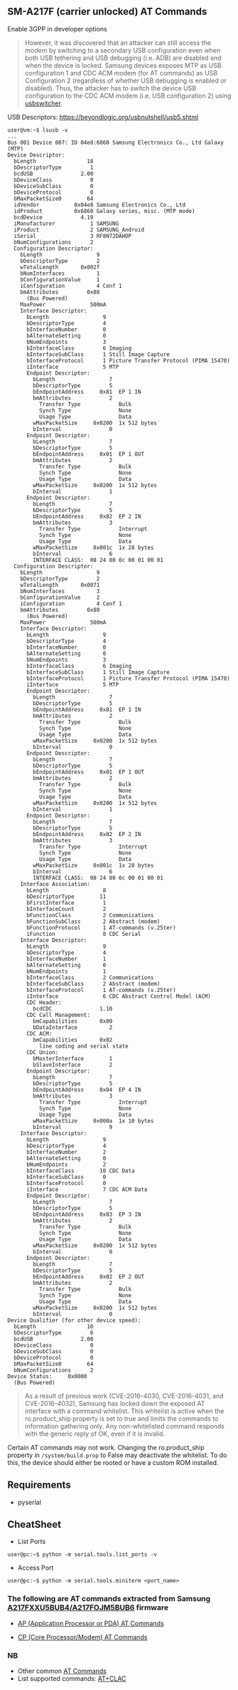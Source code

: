 ## SM-A217F (carrier unlocked) AT Commands
Enable 3GPP in developer options

> However, it was discovered that an attacker can still access the modem by switching to a secondary USB configuration even when both USB tethering and USB debugging (i.e. ADB) are disabled and when the device is locked. Samsung devices exposes MTP as USB configuration 1 and CDC ACM modem (for AT commands) as USB Configuration 2 (regardless of whether USB debugging is enabled or disabled). Thus, the attacker has to switch the device USB configuration to the CDC ACM modem (i.e. USB configuration 2) using [usbswitcher](usbswitcher/).

USB Descriptors: https://beyondlogic.org/usbnutshell/usb5.shtml
```console
user@vm:~$ lsusb -v
...
Bus 001 Device 007: ID 04e8:6860 Samsung Electronics Co., Ltd Galaxy (MTP)
Device Descriptor:
  bLength                18
  bDescriptorType         1
  bcdUSB               2.00
  bDeviceClass            0 
  bDeviceSubClass         0 
  bDeviceProtocol         0 
  bMaxPacketSize0        64
  idVendor           0x04e8 Samsung Electronics Co., Ltd
  idProduct          0x6860 Galaxy series, misc. (MTP mode)
  bcdDevice            4.19
  iManufacturer           1 SAMSUNG
  iProduct                2 SAMSUNG_Android
  iSerial                 3 RF8N72DAHDP
  bNumConfigurations      2
  Configuration Descriptor:
    bLength                 9
    bDescriptorType         2
    wTotalLength       0x002f
    bNumInterfaces          1
    bConfigurationValue     1
    iConfiguration          4 Conf 1
    bmAttributes         0x80
      (Bus Powered)
    MaxPower              500mA
    Interface Descriptor:
      bLength                 9
      bDescriptorType         4
      bInterfaceNumber        0
      bAlternateSetting       0
      bNumEndpoints           3
      bInterfaceClass         6 Imaging
      bInterfaceSubClass      1 Still Image Capture
      bInterfaceProtocol      1 Picture Transfer Protocol (PIMA 15470)
      iInterface              5 MTP
      Endpoint Descriptor:
        bLength                 7
        bDescriptorType         5
        bEndpointAddress     0x81  EP 1 IN
        bmAttributes            2
          Transfer Type            Bulk
          Synch Type               None
          Usage Type               Data
        wMaxPacketSize     0x0200  1x 512 bytes
        bInterval               0
      Endpoint Descriptor:
        bLength                 7
        bDescriptorType         5
        bEndpointAddress     0x01  EP 1 OUT
        bmAttributes            2
          Transfer Type            Bulk
          Synch Type               None
          Usage Type               Data
        wMaxPacketSize     0x0200  1x 512 bytes
        bInterval               1
      Endpoint Descriptor:
        bLength                 7
        bDescriptorType         5
        bEndpointAddress     0x82  EP 2 IN
        bmAttributes            3
          Transfer Type            Interrupt
          Synch Type               None
          Usage Type               Data
        wMaxPacketSize     0x001c  1x 28 bytes
        bInterval               6
        INTERFACE CLASS:  08 24 80 0c 00 01 00 01
  Configuration Descriptor:
    bLength                 9
    bDescriptorType         2
    wTotalLength       0x0071
    bNumInterfaces          3
    bConfigurationValue     2
    iConfiguration          4 Conf 1
    bmAttributes         0x80
      (Bus Powered)
    MaxPower              500mA
    Interface Descriptor:
      bLength                 9
      bDescriptorType         4
      bInterfaceNumber        0
      bAlternateSetting       0
      bNumEndpoints           3
      bInterfaceClass         6 Imaging
      bInterfaceSubClass      1 Still Image Capture
      bInterfaceProtocol      1 Picture Transfer Protocol (PIMA 15470)
      iInterface              5 MTP
      Endpoint Descriptor:
        bLength                 7
        bDescriptorType         5
        bEndpointAddress     0x81  EP 1 IN
        bmAttributes            2
          Transfer Type            Bulk
          Synch Type               None
          Usage Type               Data
        wMaxPacketSize     0x0200  1x 512 bytes
        bInterval               0
      Endpoint Descriptor:
        bLength                 7
        bDescriptorType         5
        bEndpointAddress     0x01  EP 1 OUT
        bmAttributes            2
          Transfer Type            Bulk
          Synch Type               None
          Usage Type               Data
        wMaxPacketSize     0x0200  1x 512 bytes
        bInterval               1
      Endpoint Descriptor:
        bLength                 7
        bDescriptorType         5
        bEndpointAddress     0x82  EP 2 IN
        bmAttributes            3
          Transfer Type            Interrupt
          Synch Type               None
          Usage Type               Data
        wMaxPacketSize     0x001c  1x 28 bytes
        bInterval               6
        INTERFACE CLASS:  08 24 80 0c 00 01 00 01
    Interface Association:
      bLength                 8
      bDescriptorType        11
      bFirstInterface         1
      bInterfaceCount         2
      bFunctionClass          2 Communications
      bFunctionSubClass       2 Abstract (modem)
      bFunctionProtocol       1 AT-commands (v.25ter)
      iFunction               8 CDC Serial
    Interface Descriptor:
      bLength                 9
      bDescriptorType         4
      bInterfaceNumber        1
      bAlternateSetting       0
      bNumEndpoints           1
      bInterfaceClass         2 Communications
      bInterfaceSubClass      2 Abstract (modem)
      bInterfaceProtocol      1 AT-commands (v.25ter)
      iInterface              6 CDC Abstract Control Model (ACM)
      CDC Header:
        bcdCDC               1.10
      CDC Call Management:
        bmCapabilities       0x00
        bDataInterface          2
      CDC ACM:
        bmCapabilities       0x02
          line coding and serial state
      CDC Union:
        bMasterInterface        1
        bSlaveInterface         2 
      Endpoint Descriptor:
        bLength                 7
        bDescriptorType         5
        bEndpointAddress     0x84  EP 4 IN
        bmAttributes            3
          Transfer Type            Interrupt
          Synch Type               None
          Usage Type               Data
        wMaxPacketSize     0x000a  1x 10 bytes
        bInterval               9
    Interface Descriptor:
      bLength                 9
      bDescriptorType         4
      bInterfaceNumber        2
      bAlternateSetting       0
      bNumEndpoints           2
      bInterfaceClass        10 CDC Data
      bInterfaceSubClass      0 
      bInterfaceProtocol      0 
      iInterface              7 CDC ACM Data
      Endpoint Descriptor:
        bLength                 7
        bDescriptorType         5
        bEndpointAddress     0x83  EP 3 IN
        bmAttributes            2
          Transfer Type            Bulk
          Synch Type               None
          Usage Type               Data
        wMaxPacketSize     0x0200  1x 512 bytes
        bInterval               0
      Endpoint Descriptor:
        bLength                 7
        bDescriptorType         5
        bEndpointAddress     0x02  EP 2 OUT
        bmAttributes            2
          Transfer Type            Bulk
          Synch Type               None
          Usage Type               Data
        wMaxPacketSize     0x0200  1x 512 bytes
        bInterval               0
Device Qualifier (for other device speed):
  bLength                10
  bDescriptorType         6
  bcdUSB               2.00
  bDeviceClass            0 
  bDeviceSubClass         0 
  bDeviceProtocol         0 
  bMaxPacketSize0        64
  bNumConfigurations      2
Device Status:     0x0000
  (Bus Powered)
```

> As a result of previous work (CVE-2016-4030, CVE-2016-4031, and CVE-2016-4032), Samsung has locked down the exposed AT interface with a command whitelist.
> This whitelist is active when the ro.product_ship property is set to true and limits the commands to information gathering only. Any non-whitelisted command responds with the generic reply of OK, even if it is invalid.

Certain AT commands may not work. Changing the ro.product_ship property in ```/system/build.prop``` to False may deactivate the whitelist. To do this, the device should either be rooted or have a custom ROM installed.

## Requirements
- pyserial

## CheatSheet
- List Ports
```console
user@pc:~$ python -m serial.tools.list_ports -v
```

- Access Port
```console
user@pc:~$ python -m serial.tools.miniterm <port_name>
```

### The following are AT commands extracted from Samsung [A217FXXU5BUB4/A217FOJM5BUB6](https://www.getgsmtips.com/samsung-galaxy-a21s-sm-a217f-u5-full-firmware/) firmware

- [AP (Application Processor or PDA) AT Commands](at%20commands/AP.md)

- [CP (Core Processor/Modem) AT Commands](at%20commands/CP.md)

### NB
- Other common [AT Commands](at%20commands/others.md)
- List supported commands: [AT+CLAC](at%20commands/AT+CLAC.md)